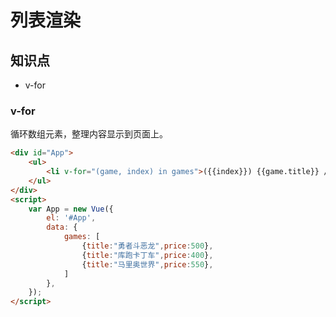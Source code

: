 列表渲染
=========

## 知识点

* v-for

### v-for

循环数组元素，整理内容显示到页面上。

~~~html
<div id="App">
    <ul>
        <li v-for="(game, index) in games">({{index}}) {{game.title}} / 售价：{{game.price}}元</li>
    </ul>
</div>
<script>
    var App = new Vue({
        el: '#App', 
        data: {
            games: [
                {title:"勇者斗恶龙",price:500},
                {title:"库跑卡丁车",price:400},
                {title:"马里奥世界",price:550},
            ]
        },
    });
</script>
~~~

